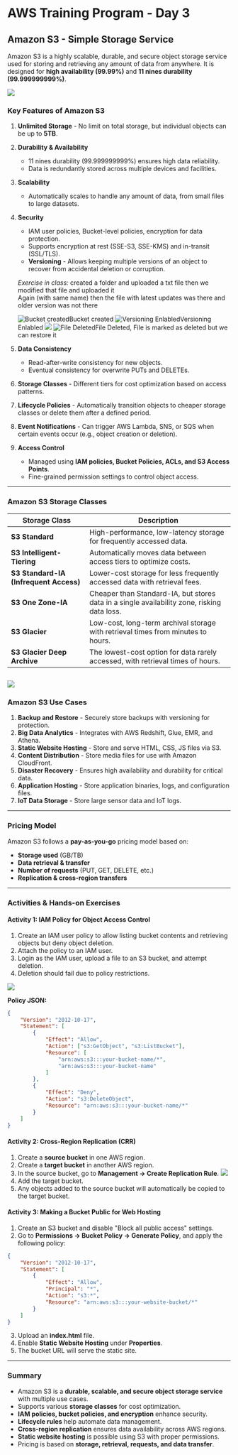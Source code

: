 # AWS Training Program - Day 3

## **Amazon S3 - Simple Storage Service**
Amazon S3 is a highly scalable, durable, and secure object storage service used for storing and retrieving any amount of data from anywhere. It is designed for **high availability (99.99%)** and **11 nines durability (99.999999999%)**.

![](./images/Screenshot%202025-03-07%20143122.png)


### **Key Features of Amazon S3**
1. **Unlimited Storage** - No limit on total storage, but individual objects can be up to **5TB**.
2. **Durability & Availability**
   - 11 nines durability (99.999999999%) ensures high data reliability.
   - Data is redundantly stored across multiple devices and facilities.
3. **Scalability**
   - Automatically scales to handle any amount of data, from small files to large datasets.
4. **Security**
   - IAM user policies, Bucket-level policies, encryption for data protection.
   - Supports encryption at rest (SSE-S3, SSE-KMS) and in-transit (SSL/TLS).
   - **Versioning** - Allows keeping multiple versions of an object to recover from accidental deletion or corruption.

   *Exercise in class:*
    created a folder and uploaded a txt file then we modified that file and uploaded it  
    Again (with same name) then the file with  latest updates was there and older version was not there

   ![Bucket created](./images/Screenshot%202025-03-07%20144417.png)Bucket created
   ![Versioning Enlabled](./images/Screenshot%202025-03-07%20144632.png)Versioning Enlabled
   ![](./images/Screenshot%202025-03-07%20144913.png)
   ![File Deleted](./images/Screenshot%202025-03-07%20145619.png)File Deleted, File is marked as deleted but we can restore it
5. **Data Consistency**
   - Read-after-write consistency for new objects.
   - Eventual consistency for overwrite PUTs and DELETEs.
6. **Storage Classes** - Different tiers for cost optimization based on access patterns.
7. **Lifecycle Policies** - Automatically transition objects to cheaper storage classes or delete them after a defined period.
8. **Event Notifications** - Can trigger AWS Lambda, SNS, or SQS when certain events occur (e.g., object creation or deletion).
9. **Access Control**
   - Managed using **IAM policies, Bucket Policies, ACLs, and S3 Access Points**.
   - Fine-grained permission settings to control object access.

---
### **Amazon S3 Storage Classes**
| Storage Class | Description |
|--------------|------------|
| **S3 Standard** | High-performance, low-latency storage for frequently accessed data. |
| **S3 Intelligent-Tiering** | Automatically moves data between access tiers to optimize costs. |
| **S3 Standard-IA (Infrequent Access)** | Lower-cost storage for less frequently accessed data with retrieval fees. |
| **S3 One Zone-IA** | Cheaper than Standard-IA, but stores data in a single availability zone, risking data loss. |
| **S3 Glacier** | Low-cost, long-term archival storage with retrieval times from minutes to hours. |
| **S3 Glacier Deep Archive** | The lowest-cost option for data rarely accessed, with retrieval times of hours. |

![](./images/WhatsApp%20Image%202025-03-10%20at%2014.24.03_a5a04ab7.jpg)
---
### **Amazon S3 Use Cases**
1. **Backup and Restore** - Securely store backups with versioning for protection.
2. **Big Data Analytics** - Integrates with AWS Redshift, Glue, EMR, and Athena.
3. **Static Website Hosting** - Store and serve HTML, CSS, JS files via S3.
4. **Content Distribution** - Store media files for use with Amazon CloudFront.
5. **Disaster Recovery** - Ensures high availability and durability for critical data.
6. **Application Hosting** - Store application binaries, logs, and configuration files.
7. **IoT Data Storage** - Store large sensor data and IoT logs.

---
### **Pricing Model**
Amazon S3 follows a **pay-as-you-go** pricing model based on:
- **Storage used** (GB/TB)
- **Data retrieval & transfer**
- **Number of requests** (PUT, GET, DELETE, etc.)
- **Replication & cross-region transfers**

---
### **Activities & Hands-on Exercises**

#### **Activity 1: IAM Policy for Object Access Control**
1. Create an IAM user policy to allow listing bucket contents and retrieving objects but deny object deletion.
2. Attach the policy to an IAM user.
3. Login as the IAM user, upload a file to an S3 bucket, and attempt deletion.
4. Deletion should fail due to policy restrictions.

![](./images/Screenshot%202025-03-07%20163201.png)

**Policy JSON:**
```json
{
    "Version": "2012-10-17",
    "Statement": [
        {
            "Effect": "Allow",
            "Action": ["s3:GetObject", "s3:ListBucket"],
            "Resource": [
                "arn:aws:s3:::your-bucket-name/*",
                "arn:aws:s3:::your-bucket-name"
            ]
        },
        {
            "Effect": "Deny",
            "Action": "s3:DeleteObject",
            "Resource": "arn:aws:s3:::your-bucket-name/*"
        }
    ]
}
```

#### **Activity 2: Cross-Region Replication (CRR)**
1. Create a **source bucket** in one AWS region.
2. Create a **target bucket** in another AWS region.
3. In the source bucket, go to **Management → Create Replication Rule**.
![](./images/image23.png)
4. Add the target bucket.
5. Any objects added to the source bucket will automatically be copied to the target bucket.

#### **Activity 3: Making a Bucket Public for Web Hosting**
1. Create an S3 bucket and disable "Block all public access" settings.
2. Go to **Permissions → Bucket Policy → Generate Policy**, and apply the following policy:
```json
{
    "Version": "2012-10-17",
    "Statement": [
        {
            "Effect": "Allow",
            "Principal": "*",
            "Action": "s3:*",
            "Resource": "arn:aws:s3:::your-website-bucket/*"
        }
    ]
}
```
3. Upload an **index.html** file.
4. Enable **Static Website Hosting** under **Properties**.
5. The bucket URL will serve the static site.

---
### **Summary**
- Amazon S3 is a **durable, scalable, and secure object storage service** with multiple use cases.
- Supports various **storage classes** for cost optimization.
- **IAM policies, bucket policies, and encryption** enhance security.
- **Lifecycle rules** help automate data management.
- **Cross-region replication** ensures data availability across AWS regions.
- **Static website hosting** is possible using S3 with proper permissions.
- Pricing is based on **storage, retrieval, requests, and data transfer**.


